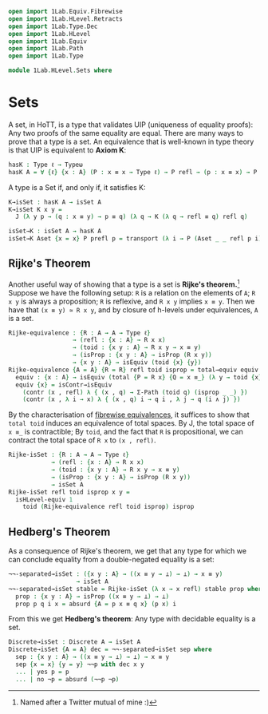 ```agda
open import 1Lab.Equiv.Fibrewise
open import 1Lab.HLevel.Retracts
open import 1Lab.Type.Dec
open import 1Lab.HLevel
open import 1Lab.Equiv
open import 1Lab.Path
open import 1Lab.Type

module 1Lab.HLevel.Sets where
```

<!--
```
private variable
  ℓ : Level
  A : Type ℓ
  x y : A
  p q : x ≡ y
```
-->

# Sets

A set, in HoTT, is a type that validates UIP (uniqueness of equality
proofs): Any two proofs of the same equality are equal. There are many
ways to prove that a type is a set. An equivalence that is well-known in
type theory is that UIP is equivalent to **Axiom K**:

```agda
hasK : Type ℓ → Typeω
hasK A = ∀ {ℓ} {x : A} (P : x ≡ x → Type ℓ) → P refl → (p : x ≡ x) → P p
```

A type is a Set if, and only if, it satisfies K:

```agda
K→isSet : hasK A → isSet A
K→isSet K x y =
  J (λ y p → (q : x ≡ y) → p ≡ q) (λ q → K (λ q → refl ≡ q) refl q)

isSet→K : isSet A → hasK A
isSet→K Aset {x = x} P prefl p = transport (λ i → P (Aset _ _ refl p i)) prefl
```

## Rijke's Theorem

Another useful way of showing that a type is a set is **Rijke's
theorem.**[^1] Suppose we have the following setup: `R` is a relation on
the elements of `A`; `R x y` is always a proposition; `R` is reflexive,
and `R x y` implies `x ≡ y`. Then we have that `(x ≡ y) ≃ R x y`, and by
closure of h-levels under equivalences, `A` is a set.

```agda
Rijke-equivalence : {R : A → A → Type ℓ}
                  → (refl : {x : A} → R x x)
                  → (toid : {x y : A} → R x y → x ≡ y)
                  → (isProp : {x y : A} → isProp (R x y))
                  → {x y : A} → isEquiv (toid {x} {y})
Rijke-equivalence {A = A} {R = R} refl toid isprop = total→equiv equiv where
  equiv : {x : A} → isEquiv (total {P = R x} {Q = x ≡_} (λ y → toid {x} {y}))
  equiv {x} = isContr→isEquiv
    (contr (x , refl) λ { (x , q) → Σ-Path (toid q) (isprop _ _) })
    (contr (x , λ i → x) λ { (x , q) i → q i , λ j → q (i ∧ j) })
```

By the characterisation of [fibrewise equivalences], it suffices to show
that `total toid` induces an equivalence of total spaces. By J, the
total space of `x ≡_` is contractible; By `toid`, and the fact that `R`
is propositional, we can contract the total space of `R x` to `(x ,
refl)`.

[fibrewise equivalences]: agda://1Lab.Equiv.Fibrewise

```agda
Rijke-isSet : {R : A → A → Type ℓ}
            → (refl : {x : A} → R x x)
            → (toid : {x y : A} → R x y → x ≡ y)
            → (isProp : {x y : A} → isProp (R x y))
            → isSet A
Rijke-isSet refl toid isprop x y =
  isHLevel-equiv 1
    toid (Rijke-equivalence refl toid isprop) isprop
```

## Hedberg's Theorem

As a consequence of Rijke's theorem, we get that any type for which we
can conclude equality from a double-negated equality is a set:

```agda
¬¬-separated→isSet : ({x y : A} → ((x ≡ y → ⊥) → ⊥) → x ≡ y)
                   → isSet A
¬¬-separated→isSet stable = Rijke-isSet (λ x → x refl) stable prop where
  prop : {x y : A} → isProp ((x ≡ y → ⊥) → ⊥)
  prop p q i x = absurd {A = p x ≡ q x} (p x) i
```

From this we get **Hedberg's theorem**: Any type with decidable equality is a set.

```agda
Discrete→isSet : Discrete A → isSet A
Discrete→isSet {A = A} dec = ¬¬-separated→isSet sep where
  sep : {x y : A} → ((x ≡ y → ⊥) → ⊥) → x ≡ y
  sep {x = x} {y = y} ¬¬p with dec x y
  ... | yes p = p
  ... | no ¬p = absurd (¬¬p ¬p)
```

[^1]: Named after a Twitter mutual of mine :)
